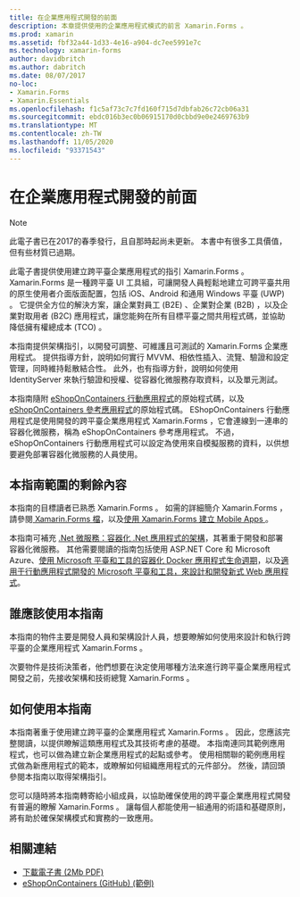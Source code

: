 ```yaml
---
title: 在企業應用程式開發的前面
description: 本章提供使用的企業應用程式模式的前言 Xamarin.Forms 。
ms.prod: xamarin
ms.assetid: fbf32a44-1d33-4e16-a904-dc7ee5991e7c
ms.technology: xamarin-forms
author: davidbritch
ms.author: dabritch
ms.date: 08/07/2017
no-loc:
- Xamarin.Forms
- Xamarin.Essentials
ms.openlocfilehash: f1c5af73c7c7fd160f715d7dbfab26c72cb06a31
ms.sourcegitcommit: ebdc016b3ec0b06915170d0cbbd9e0e2469763b9
ms.translationtype: MT
ms.contentlocale: zh-TW
ms.lasthandoff: 11/05/2020
ms.locfileid: "93371543"
---
```

# <a name="preface-to-enterprise-app-development"></a>在企業應用程式開發的前面

> [!NOTE]
> 此電子書已在2017的春季發行，且自那時起尚未更新。 本書中有很多工具價值，但有些材質已過期。

此電子書提供使用建立跨平臺企業應用程式的指引 Xamarin.Forms 。 Xamarin.Forms 是一種跨平臺 UI 工具組，可讓開發人員輕鬆地建立可跨平臺共用的原生使用者介面版面配置，包括 iOS、Android 和通用 Windows 平臺 (UWP) 。 它提供全方位的解決方案，讓企業對員工 (B2E) 、企業對企業 (B2B) ，以及企業對取用者 (B2C) 應用程式，讓您能夠在所有目標平臺之間共用程式碼，並協助降低擁有權總成本 (TCO) 。

本指南提供架構指引，以開發可調整、可維護且可測試的 Xamarin.Forms 企業應用程式。 提供指導方針，說明如何實行 MVVM、相依性插入、流覽、驗證和設定管理，同時維持鬆散結合性。 此外，也有指導方針，說明如何使用 IdentityServer 來執行驗證和授權、從容器化微服務存取資料，以及單元測試。

本指南隨附 [eShopOnContainers 行動應用程式](https://github.com/dotnet-architecture/eShopOnContainers/tree/master/src/Mobile)的原始程式碼，以及 [eShopOnContainers 參考應用程式](https://github.com/dotnet-architecture/eShopOnContainers)的原始程式碼。 EShopOnContainers 行動應用程式是使用開發的跨平臺企業應用程式 Xamarin.Forms ，它會連線到一連串的容器化微服務，稱為 eShopOnContainers 參考應用程式。 不過，eShopOnContainers 行動應用程式可以設定為使用來自模擬服務的資料，以供想要避免部署容器化微服務的人員使用。

## <a name="whats-left-out-of-this-guides-scope"></a>本指南範圍的剩餘內容

本指南的目標讀者已熟悉 Xamarin.Forms 。 如需的詳細簡介 Xamarin.Forms ，請參閱[ Xamarin.Forms 檔](~/xamarin-forms/index.yml)，以及[使用 Xamarin.Forms 建立 Mobile Apps ](https://aka.ms/xamformsebook)。

本指南可補充 [.Net 微服務：容器化 .Net 應用程式的架構](https://aka.ms/microservicesebook)，其著重于開發和部署容器化微服務。 其他需要閱讀的指南包括使用 ASP.NET Core 和 Microsoft Azure、[使用 Microsoft 平臺和工具的容器化 Docker 應用程式生命週期](https://aka.ms/dockerlifecycleebook)，以及[適用于行動應用程式開發的 Microsoft 平臺和工具，來](https://aka.ms/MobAppDev/StndPDF)[設計和開發新式 Web 應用程式](https://aka.ms/WebAppEbook)。

## <a name="who-should-use-this-guide"></a>誰應該使用本指南

本指南的物件主要是開發人員和架構設計人員，想要瞭解如何使用來設計和執行跨平臺的企業應用程式 Xamarin.Forms 。

次要物件是技術決策者，他們想要在決定使用哪種方法來進行跨平臺企業應用程式開發之前，先接收架構和技術總覽 Xamarin.Forms 。

## <a name="how-to-use-this-guide"></a>如何使用本指南

本指南著重于使用建立跨平臺的企業應用程式 Xamarin.Forms 。 因此，您應該完整閱讀，以提供瞭解這類應用程式及其技術考慮的基礎。 本指南連同其範例應用程式，也可以做為建立新企業應用程式的起點或參考。 使用相關聯的範例應用程式做為新應用程式的範本，或瞭解如何組織應用程式的元件部分。 然後，請回頭參閱本指南以取得架構指引。

您可以隨時將本指南轉寄給小組成員，以協助確保使用的跨平臺企業應用程式開發有普遍的瞭解 Xamarin.Forms 。 讓每個人都能使用一組通用的術語和基礎原則，將有助於確保架構模式和實務的一致應用。

## <a name="related-links"></a>相關連結

- [下載電子書 (2Mb PDF) ](https://aka.ms/xamarinpatternsebook)
- [eShopOnContainers (GitHub)  (範例) ](https://github.com/dotnet-architecture/eShopOnContainers)
